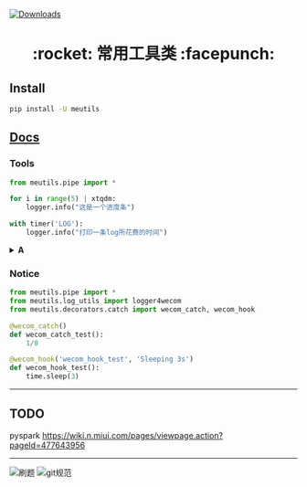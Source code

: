 [![Downloads](http://pepy.tech/badge/meutils)](http://pepy.tech/project/meutils)

<h1 align = "center">:rocket: 常用工具类 :facepunch:</h1>

## Install
```bash
pip install -U meutils
```

## [Docs](https://jie-yuan.github.io/MeUtils/)

### Tools
```python
from meutils.pipe import *

for i in range(5) | xtqdm:
    logger.info("这是一个进度条")

with timer('LOG'):
    logger.info("打印一条log所花费的时间")
```

<details markdown="1">
  <summary><b>A</b></summary>

```python
ABtest
```

</details>

### Notice
```python
from meutils.pipe import *
from meutils.log_utils import logger4wecom
from meutils.decorators.catch import wecom_catch, wecom_hook

@wecom_catch()
def wecom_catch_test():
    1/0

@wecom_hook('wecom_hook_test', 'Sleeping 3s')
def wecom_hook_test():
    time.sleep(3)

```

---
## TODO

pyspark https://wiki.n.miui.com/pages/viewpage.action?pageId=477643956

---
![刷题](https://tva1.sinaimg.cn/large/008eGmZEly1gopa6fzuwwj30xj0u0ado.jpg)
![git规范](https://tva1.sinaimg.cn/large/008eGmZEly1gn22tnx04dj312t0qpq6k.jpg)
